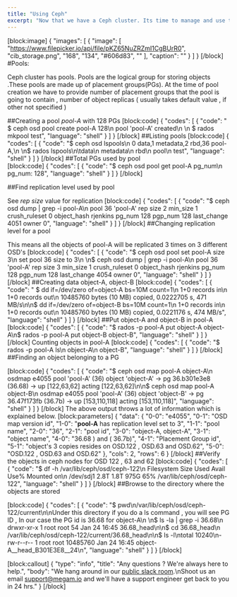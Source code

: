 ```yaml
---
title: "Using Ceph"
excerpt: "Now that we have a Ceph cluster. Its time to manage and use the Ceph Cluster."
---
```

[block:image]
{
  "images": [
    {
      "image": [
        "https://www.filepicker.io/api/file/pKZ65NuZRZmI1CgBUrR0",
        "cib_storage.png",
        "168",
        "134",
        "#606d83",
        ""
      ],
      "caption": ""
    }
  ]
}
[/block]
#Pools:

Ceph cluster has pools. Pools are the logical group for storing objects .These pools are made up of placement groups(PGs). At the time of pool creation we have to provide number of placement groups that the pool is going to contain , number of object replicas ( usually takes default value , if other not specified )

##Creating a pool  *pool-A* with 128 PGs
[block:code]
{
  "codes": [
    {
      "code": " $ ceph osd pool create pool-A 128\n   pool 'pool-A' created\n      \n $ rados mkpool test",
      "language": "shell"
    }
  ]
}
[/block]
 ##Listing pools
[block:code]
{
  "codes": [
    {
      "code": "$ ceph osd lspools\n  0 data,1 metadata,2 rbd,36 pool-A,\n      \n$ rados lspools\n\tdata\n  metadata\n  rbd\n  pool\n  test",
      "language": "shell"
    }
  ]
}
[/block]
##Total PGs used by pool    
[block:code]
{
  "codes": [
    {
      "code": "$ ceph osd pool get pool-A pg_num\n  pg_num: 128",
      "language": "shell"
    }
  ]
}
[/block]

##Find replication level used by pool 

See *rep size* value for replication
[block:code]
{
  "codes": [
    {
      "code": "$ ceph osd dump | grep -i pool-A\n  pool 36 'pool-A' rep size 2 min_size 1 crush_ruleset 0 object_hash       rjenkins pg_num 128 pgp_num 128 last_change 4051 owner 0",
      "language": "shell"
    }
  ]
}
[/block]
##Changing replication level for a pool      

This means all the objects of pool-A will be replicated 3 times on 3 different OSD's
[block:code]
{
  "codes": [
    {
      "code": "$ ceph osd pool set pool-A size 3\n  set pool 36 size to 3\n      \n$ ceph osd dump | grep -i pool-A\n  pool 36 'pool-A' rep size 3 min_size 1 crush_ruleset 0 object_hash       rjenkins pg_num 128 pgp_num 128 last_change 4054 owner 0",
      "language": "shell"
    }
  ]
}
[/block]
##Creating data object-A, object-B
[block:code]
{
  "codes": [
    {
      "code": " $ dd if=/dev/zero of=object-A bs=10M count=1\n    1+0 records in\n    1+0 records out\n    10485760 bytes (10 MB) copied, 0.0222705 s, 471 MB/s\n\n$ dd if=/dev/zero of=object-B bs=10M count=1\n    1+0 records in\n    1+0 records out\n    10485760 bytes (10 MB) copied, 0.0221176 s, 474 MB/s",
      "language": "shell"
    }
  ]
}
[/block]
##Put object-A and object-B in pool-A
[block:code]
{
  "codes": [
    {
      "code": "$ rados -p pool-A put object-A  object-A\n$ rados -p pool-A put object-B  object-B",
      "language": "shell"
    }
  ]
}
[/block]
Counting objects in pool-A
[block:code]
{
  "codes": [
    {
      "code": "$ rados -p pool-A ls\n    object-A\n    object-B",
      "language": "shell"
    }
  ]
}
[/block]
##Finding an object belonging to a PG
  
[block:code]
{
  "codes": [
    {
      "code": "$ ceph osd map pool-A object-A\n  osdmap e4055 pool 'pool-A' (36) object 'object-A' -> pg 36.b301e3e8 (36.68) -> up [122,63,62] acting [122,63,62]\n\n$ ceph osd map pool-A object-B\n  osdmap e4055 pool 'pool-A' (36) object 'object-B' -> pg 36.47f173fb (36.7b) -> up [153,110,118] acting [153,110,118]",
      "language": "shell"
    }
  ]
}
[/block]
The above output throws a lot of information which is explained below.
[block:parameters]
{
  "data": {
    "0-0": "e4055",
    "0-1": "OSD map version id",
    "1-0": "**pool-A** has replication level set to 3",
    "1-1": "pool name",
    "2-0": "36",
    "2-1": "pool id",
    "3-0": "object-A, object-A",
    "3-1": "object name",
    "4-0": "36.68 ) and ( 36.7b)",
    "4-1": "Placement Group id",
    "5-1": "object's 3 copies resides on OSD.122 , OSD.63 and OSD.62",
    "5-0": "OSD.122 , OSD.63 and OSD.62"
  },
  "cols": 2,
  "rows": 6
}
[/block]
##Verify the objects in ceph nodes for OSD 122 , 63 and 62
[block:code]
{
  "codes": [
    {
      "code": "$ df -h /var/lib/ceph/osd/ceph-122\n  Filesystem            Size  Used Avail Use% Mounted on\n  /dev/sdj1             2.8T  1.8T  975G  65% /var/lib/ceph/osd/ceph-122",
      "language": "shell"
    }
  ]
}
[/block]
##Browse to the directory where the objects are stored
  
[block:code]
{
  "codes": [
    {
      "code": "$ pwd\n/var/lib/ceph/osd/ceph-122/current\n\nUnder this directory if you do a ls command , you will see PG ID , In our case the PG id is 36.68  for object-A\n    \n$ ls -la | grep -i 36.68\n drwxr-xr-x 1 root root    54 Jan 24 16:45 36.68_head\n\n$ cd 36.68_head\n /var/lib/ceph/osd/ceph-122/current/36.68_head\n\n$ ls -l\ntotal 10240\n-rw-r--r-- 1 root root 10485760 Jan 24 16:45 object-A__head_B301E3E8__24\n",
      "language": "shell"
    }
  ]
}
[/block]

[block:callout]
{
  "type": "info",
  "title": "Any questions ? We're always here to help.",
  "body": "We hang around in our [public slack room](https://megamioteam.slack.com/messages/support/).\nShoot us an email [support@megam.io](mailto:support@megam.io) and we'll have a support engineer get back to you in 24 hrs."
}
[/block]